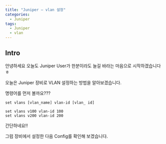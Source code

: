 ```yaml
---
title: "Juniper – vlan 설정"
categories:
  - Juniper
tags:
  - Juniper
  - vlan
---
```


## Intro

안녕하세요 오늘도 Juniper User가 한분이라도 늘길 바라는 마음으로 시작하겠습니다 ㅎ

오늘은 Juniper 장비로 VLAN 설정하는 방법을 알아보겠습니다.

명령어를 먼저 볼까요???

```junos
set vlans [vlan_name] vlan-id [vlan_ id]
```

```junos
set vlans v100 vlan-id 100
set vlans v200 vlan-id 200
```
간단하네요!!

그럼 장비에서 설정한 다음 Config를 확인해 보겠습니다.